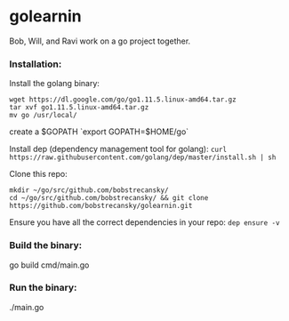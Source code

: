# golearnin
Bob, Will, and Ravi work on a go project together.

### Installation:
Install the golang binary:
```
wget https://dl.google.com/go/go1.11.5.linux-amd64.tar.gz
tar xvf go1.11.5.linux-amd64.tar.gz
mv go /usr/local/
```

create a $GOPATH
`export GOPATH=$HOME/go`

Install dep (dependency management tool for golang):
`curl https://raw.githubusercontent.com/golang/dep/master/install.sh | sh`

Clone this repo:
```
mkdir ~/go/src/github.com/bobstrecansky/
cd ~/go/src/github.com/bobstrecansky/ && git clone https://github.com/bobstrecansky/golearnin.git
```
Ensure you have all the correct dependencies in your repo:
`dep ensure -v`

### Build the binary:
go build cmd/main.go

### Run the binary:
./main.go
